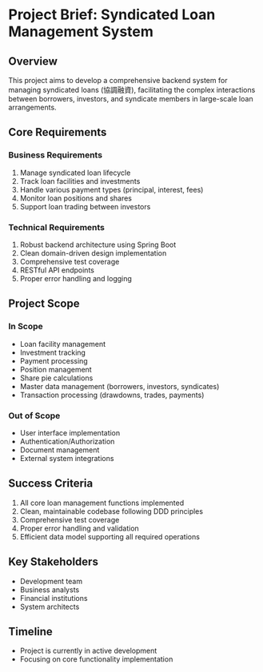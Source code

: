 # Project Brief: Syndicated Loan Management System

## Overview
This project aims to develop a comprehensive backend system for managing syndicated loans (協調融資), facilitating the complex interactions between borrowers, investors, and syndicate members in large-scale loan arrangements.

## Core Requirements

### Business Requirements
1. Manage syndicated loan lifecycle
2. Track loan facilities and investments
3. Handle various payment types (principal, interest, fees)
4. Monitor loan positions and shares
5. Support loan trading between investors

### Technical Requirements
1. Robust backend architecture using Spring Boot
2. Clean domain-driven design implementation
3. Comprehensive test coverage
4. RESTful API endpoints
5. Proper error handling and logging

## Project Scope

### In Scope
- Loan facility management
- Investment tracking
- Payment processing
- Position management
- Share pie calculations
- Master data management (borrowers, investors, syndicates)
- Transaction processing (drawdowns, trades, payments)

### Out of Scope
- User interface implementation
- Authentication/Authorization
- Document management
- External system integrations

## Success Criteria
1. All core loan management functions implemented
2. Clean, maintainable codebase following DDD principles
3. Comprehensive test coverage
4. Proper error handling and validation
5. Efficient data model supporting all required operations

## Key Stakeholders
- Development team
- Business analysts
- Financial institutions
- System architects

## Timeline
- Project is currently in active development
- Focusing on core functionality implementation
